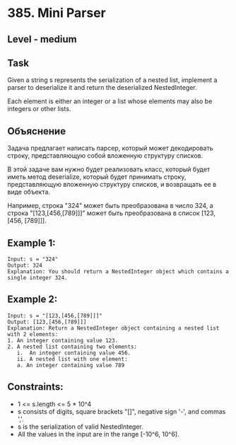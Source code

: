 # 385. Mini Parser


## Level - medium


## Task
Given a string s represents the serialization of a nested list, 
implement a parser to deserialize it and return the deserialized NestedInteger.

Each element is either an integer or a list whose elements may also be integers or other lists.


## Объяснение
Задача предлагает написать парсер, который может декодировать строку, 
представляющую собой вложенную структуру списков.

В этой задаче вам нужно будет реализовать класс, который будет иметь метод deserialize, который будет принимать строку, 
представляющую вложенную структуру списков, и возвращать ее в виде объекта.

Например, строка "324" может быть преобразована в число 324, а строка "[123,[456,[789]]]" может быть преобразована в список [123, [456, [789]]].


## Example 1:
````
Input: s = "324"
Output: 324
Explanation: You should return a NestedInteger object which contains a single integer 324.
````


## Example 2:
````
Input: s = "[123,[456,[789]]]"
Output: [123,[456,[789]]]
Explanation: Return a NestedInteger object containing a nested list with 2 elements:
1. An integer containing value 123.
2. A nested list containing two elements:
   i.  An integer containing value 456.
   ii. A nested list with one element:
   a. An integer containing value 789
````


## Constraints:
- 1 <= s.length <= 5 * 10^4
- s consists of digits, square brackets "[]", negative sign '-', and commas ','.
- s is the serialization of valid NestedInteger.
- All the values in the input are in the range [-10^6, 10^6].